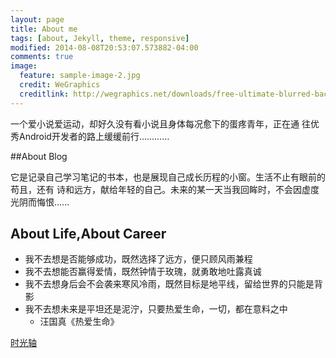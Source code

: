 ```yaml
---
layout: page
title: About me
tags: [about, Jekyll, theme, responsive]
modified: 2014-08-08T20:53:07.573882-04:00
comments: true
image:
  feature: sample-image-2.jpg
  credit: WeGraphics
  creditlink: http://wegraphics.net/downloads/free-ultimate-blurred-background-pack/
---
```



一个爱小说爱运动，却好久没有看小说且身体每况愈下的蛋疼青年，正在通
往优秀Android开发者的路上缓缓前行…………

##About Blog

它是记录自己学习笔记的书本，也是展现自己成长历程的小窗。生活不止有眼前的苟且，还有
诗和远方，献给年轻的自己。未来的某一天当我回眸时，不会因虚度光阴而悔恨……

## About Life,About Career 

* 我不去想是否能够成功，既然选择了远方，便只顾风雨兼程
* 我不去想能否赢得爱情，既然钟情于玫瑰，就勇敢地吐露真诚
* 我不去想身后会不会袭来寒风冷雨，既然目标是地平线，留给世界的只能是背影 
* 我不去想未来是平坦还是泥泞，只要热爱生命，一切，都在意料之中
    * 汪国真《热爱生命》

<a markdown="0" href="{{ site.url }}/timeline" class="btn">时光轴</a>
